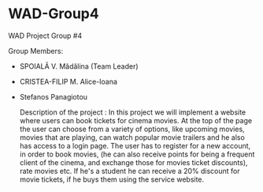 # WAD-Group4
WAD Project Group #4 

Group Members:
- SPOIALĂ V. Mădălina (Team Leader)
- CRISTEA-FILIP M. Alice-Ioana
- Stefanos Panagiotou


   Description of the project :
   In this project we will implement a website where users can book tickets for cinema movies. At the top of the page the user can choose from a variety of options, like upcoming movies, movies that are playing, can watch popular movie trailers and he also has access to a login page. The user has to register for a new account, in order to book movies, (he can also receive points for being a frequent client of the cinema, and exchange those for movies ticket discounts), rate movies etc. If he's a student he can receive a 20% discount for movie tickets, if he buys them using the service website.

